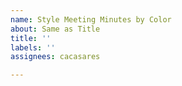```yaml
---
name: Style Meeting Minutes by Color
about: Same as Title
title: ''
labels: ''
assignees: cacasares

---
```



